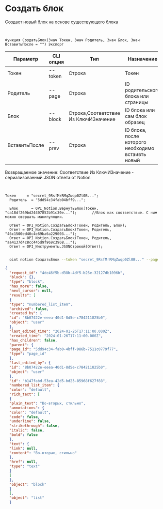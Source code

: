 ﻿---
sidebar_position: 1
---

# Создать блок
 Создает новый блок на основе существующего блока


<br/>


`Функция СоздатьБлок(Знач Токен, Знач Родитель, Знач Блок, Знач ВставитьПосле = "") Экспорт`

  | Параметр | CLI опция | Тип | Назначение |
  |-|-|-|-|
  | Токен | --token | Строка | Токен |
  | Родитель | --page | Строка | ID родительского блока или страницы |
  | Блок | --block | Строка,Соответствие Из КлючИЗначение | ID блока или сам блок образец |
  | ВставитьПосле | --prev | Строка | ID блока, после которого необходимо встаивть новый |

  
  Возвращаемое значение:   Соответствие Из КлючИЗначение - сериализованный JSON ответа от Notion

<br/>




```bsl title="Пример кода"
Токен     = "secret_9RsfMrRMqZwqp0Zl0B...";
  Родитель  = "5dd94c34fab04bff9...";
  
  Блок      = OPI_Notion.ВернутьБлок(Токен, "ca18df269bd24407852b91c30e...");       //Блок как соответствие. С ним можно свершать манипуляции.
  
  Ответ = OPI_Notion.СоздатьБлок(Токен, Родитель, Блок);
  Ответ = OPI_Notion.СоздатьБлок(Токен, Родитель, "46c1500ed40c4e89ba6a229003...");
  Ответ = OPI_Notion.СоздатьБлок(Токен, Родитель, "aa4137d4c8cc445d9f969c3968...");
  Ответ = OPI_Инструменты.JSONСтрокой(Ответ);
```
	


```sh title="Пример команды CLI"
    
  oint notion СоздатьБлок --token "secret_9RsfMrRMqZwqp0Zl0B..." --page "5dd94c34fab04bff9..." --block %block% --prev %prev%

```

```json title="Результат"
{
  "request_id": "4de46f5b-d38b-4df5-b26e-32127db1096b",
  "block": {},
  "type": "block",
  "has_more": false,
  "next_cursor": null,
  "results": [
  {
  "type": "numbered_list_item",
  "archived": false,
  "created_by": {
  "id": "8b07422e-eeea-40d1-8d5e-c784211825b0",
  "object": "user"
  },
  "last_edited_time": "2024-01-26T17:11:00.000Z",
  "created_time": "2024-01-26T17:11:00.000Z",
  "has_children": false,
  "parent": {
  "page_id": "5dd94c34-fab0-4bff-986b-7511c0779f77",
  "type": "page_id"
  },
  "last_edited_by": {
  "id": "8b07422e-eeea-40d1-8d5e-c784211825b0",
  "object": "user"
  },
  "id": "b147fabd-53ea-42d5-bd23-85968f627f88",
  "numbered_list_item": {
  "color": "default",
  "rich_text": [
  {
  "plain_text": "Во-вторых, стильно",
  "annotations": {
  "color": "default",
  "code": false,
  "underline": false,
  "strikethrough": false,
  "italic": false,
  "bold": false
  },
  "text": {
  "link": null,
  "content": "Во-вторых, стильно"
  },
  "href": null,
  "type": "text"
  }
  ]
  },
  "object": "block"
  }
  ],
  "object": "list"
  }
```
